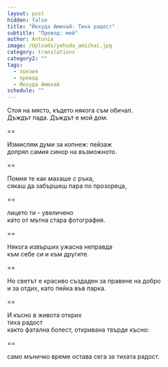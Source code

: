 ```yaml
---
layout: post
hidden: false
title: "Йехуда Амихай: Тиха радост"
subtitle: "Превод: мой"
author: Antonia
image: /Uploads/yehuda_amichai.jpg
category: translations
category2: ""
tags:
  - поезия
  - превод
  - Йехуда Амихай
schedule: ""
---
```

Стоя на място, където някога съм обичал.    
Дъждът пада. Дъждът е мой дом.

==

Измислям думи за копнеж: пейзаж   
допрял самия синор на възможното.

==

Помня те как махаше с ръка,   
сякаш да забършеш пара по прозореца,

==

лицето ти - увеличено    
като от мътна стара фотография.

==

Някога извърших ужасна неправда        
към себе си и към другите.

==

Но светът е красиво създаден за правене на добро    
и за отдих, като пейка във парка. 

==

И късно в живота открих  
тиха радост  
както фатална болест, откривана твърде късно:  

==

само мъничко време остава сега за тихата радост.   